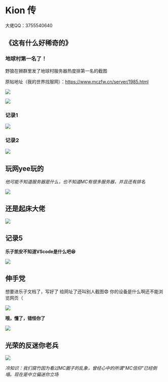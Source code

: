 # Kion 传

大佬QQ：3755540640

## 《这有什么好稀奇的》

### 地球村第一名了！

野狼在狮群里发了地球村服务器热度排第一名的截图

原帖地址（我的世界找服网）：https://www.mczfw.cn/server/1985.html

![](/others/kion/地球村第一名啦.png)

![](/others/kion/地球村第一名啦2.png)

### 记录1

![](/others/kion/1.png)

### 记录2

![](/others/kion/2.jpg)

## 玩网yee玩的

*他可能不知道服务器是什么，也不知道MC有很多服务器，并且还有排名*

![](/others/kion/3.png)

## 还是起床大佬

![](/others/kion/4.png)

## 记录5

**乐子凯安不知道VScode是什么吧😆**

![](/others/kion/5.png)

## 伸手党

想要进乐子文档了，写好了
给网址了还叫别人截图😨
你的设备是什么啊还不能浏览网页（

![](/others/kion/5.5.png)

**哦，懂了，错怪你了**

![](/others/kion/5.6.png)

## 光荣的反迷你老兵

![](/others/kion/反迷你.jpg)

*冷知识：我们腐竹因为看过MC圈子的乱象，曾经心中的所谓“MC信仰”已经倒塌。现在是中立偏迷你立场*